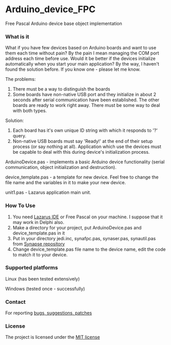 # Arduino_device_FPC
Free Pascal Arduino device base object implementation

### What is it
What if you have few devices based on Arduino boards and want to use them each time without pain? By the pain I mean managing the COM port address each time before use. Would it be better if the devices initialize automatically when you start your main application? By the way, I haven't found the solution before. If you know one - please let me know.

The problems:
1. There must be a way to distinguish the boards
2. Some boards have non-native USB port and they initialize in about 2 seconds after serial communication have been established. The other boards are ready to work right away. There must be some way to deal with both types.

Solution:
1. Each board has it's own unique ID string with which it responds to '?' query.
2. Non-native USB boards must say 'Ready!' at the end of their setup process (or say nothing at all). Application which use the devices must be capable to deal with this during device's initialization process.


ArduinoDevice.pas - implements a basic Arduino device functionality (serial communication, object initialization and destruction).

device_template.pas - a template for new device. Feel free to change the file name and the variables in it to make your new device.

unit1.pas - Lazarus application main unit.


### How To Use

1. You need [Lazarus IDE](https://www.lazarus-ide.org/) or Free Pascal on your machine. I suppose that it may work in Delphi also.
2. Make a directory for your project, put ArduinoDevice.pas and device_template.pas in it
3. Put in your directory jedi.inc, synafpc.pas, synaser.pas, synautil.pas from [Synapse repository](http://synapse.ararat.cz/doku.php/download)
4. Change device_template.pas file name to the device name, edit the code to match it to your device.


### Supported platforms
Linux (has been tested extensively)

Windows (tested once - successfully)


### Contact
For reporting [bugs, suggestions, patches](https://github.com/serhiykobyakov/Arduino_device_FPC/issues)


### License
The project is licensed under the [MIT license](https://github.com/serhiykobyakov/Arduino_device_FPC/blob/main/LICENSE)
